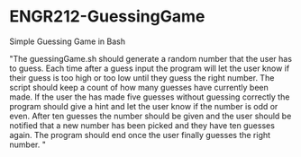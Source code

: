 # ENGR212-GuessingGame

Simple Guessing Game in Bash 

"The guessingGame.sh should generate a random number that the user has to
guess. Each time after a guess input the program will let the user know if their
guess is too high or too low until they guess the right number. The script should
keep a count of how many guesses have currently been made. If the user the has
made five guesses without guessing correctly the program should give a hint and
let the user know if the number is odd or even. After ten guesses the number should
be given and the user should be notified that a new number has been picked and
they have ten guesses again. The program should end once the user finally guesses
the right number. "

